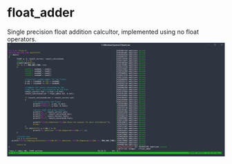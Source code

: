 # float_adder
Single precision float addition calcultor, implemented using no float operators.
![](test.jpg)
